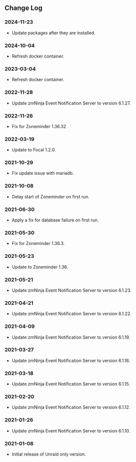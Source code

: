 ## Change Log

### 2024-11-23
- Update packages after they are installed.

### 2024-10-04
- Refresh docker container.

### 2023-03-04
- Refresh docker container.

### 2022-11-28
- Update zmNinja Event Notification Server to version 6.1.27.

### 2022-11-26
- Fix for Zoneminder 1.36.32

### 2022-03-19
- Update to Focal 1.2.0.

### 2021-10-29
- Fix update issue with mariadb.

### 2021-10-08
- Delay start of Zoneminder on first run.

### 2021-06-30
- Apply a fix for database failure on first run.

### 2021-05-30
- Fix for Zoneminder 1.36.3.

### 2021-05-23
- Update to Zoneminder 1.36.

### 2021-05-21
- Update zmNinja Event Notification Server to version 6.1.23.

### 2021-04-21
- Update zmNinja Event Notification Server to version 6.1.22.

### 2021-04-09
- Update zmNinja Event Notification Server to version 6.1.19.

### 2021-03-27
- Update zmNinja Event Notification Server to version 6.1.16.

### 2021-03-18
- Update zmNinja Event Notification Server to version 6.1.15.

### 2021-02-20
- Update zmNinja Event Notification Server to version 6.1.12.

### 2021-01-26
- Update zmNinja Event Notification Server to version 6.1.10.

### 2021-01-08
- Initial release of Unraid only version.